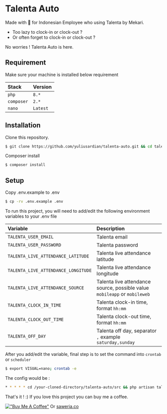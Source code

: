 
# Talenta Auto

Made with 💙 for Indonesian Employee who using Talenta by Mekari.

- Too lazy to clock-in or clock-out ?
- Or often forget to clock-in or clock-out  ?

No worries ! Talenta Auto is here.

## Requirement

Make sure your machine is installed below requirement

| Stack      | Version  |
|:-----------|:---------|
| `php`      | `8.*`    |
| `composer` | `2.*`    |
| `nano`     | `Latest` |

## Installation

Clone this repository.

```bash
$ git clone https://github.com/yuliusardian/talenta-auto.git && cd talenta-auto/src/
```

Composer install

```bash
$ composer install
```

## Setup

Copy .env.example to .env

```bash
$ cp -rv .env.example .env
```

To run this project, you will need to add/edit the following environment variables to your .env file


| Variable                            | Description                                                               |
|:------------------------------------|:--------------------------------------------------------------------------|
| `TALENTA_USER_EMAIL`                | Talenta email                                                             |
| `TALENTA_USER_PASSWORD`             | Talenta password                                                          |
| `TALENTA_LIVE_ATTENDANCE_LATITUDE`  | Talenta live attendance latitude                                          |
| `TALENTA_LIVE_ATTENDANCE_LONGITUDE` | Talenta live attendance longitude                                         |
| `TALENTA_LIVE_ATTENDANCE_SOURCE`    | Talenta live attendance source, possible value `mobileapp` or `mobileweb` |
| `TALENTA_CLOCK_IN_TIME`             | Talenta clock-in time, format `hh:mm`                                     |
| `TALENTA_CLOCK_OUT_TIME`            | Talenta clock-out time, format `hh:mm`                                    |
| `TALENTA_OFF_DAY`                   | Talenta off day, separator `,` example `saturday,sunday`                  |

After you add/edit the variable, final step is to set the command into `crontab` or `scheduler`

```bash
$ export VISUAL=nano; crontab -e
```

The config would be :

```bash
* * * * * cd /your-cloned-directory/talenta-auto/src && php artisan talenta:auto
```

That's it ! :)  If you love this project you can buy me a coffee.

[!["Buy Me A Coffee"](https://www.buymeacoffee.com/assets/img/custom_images/orange_img.png)](https://www.buymeacoffee.com/yuliusardian)
Or
[saweria.co](https://saweria.co/yuliusardian)